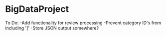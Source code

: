 # BigDataProject

To Do:
-Add functionality for review processing
-Prevent category ID's from including ']'
-Store JSON output somewhere?
